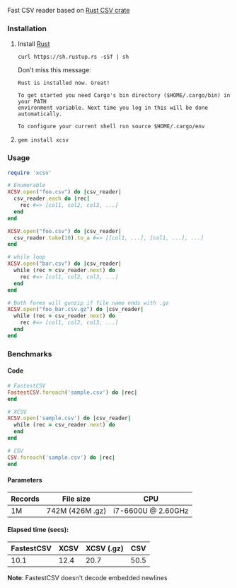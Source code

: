 Fast CSV reader based on [Rust CSV crate](https://docs.rs/csv/1.0.2/csv/)

### Installation

1. Install [Rust](https://www.rust-lang.org/)

   `curl https://sh.rustup.rs -sSf | sh`

   Don't miss this message:

   ```
   Rust is installed now. Great!

   To get started you need Cargo's bin directory ($HOME/.cargo/bin) in your PATH 
   environment variable. Next time you log in this will be done automatically.

   To configure your current shell run source $HOME/.cargo/env
   ```

2. `gem install xcsv`

### Usage

```ruby
require 'xcsv'

# Enumerable
XCSV.open("foo.csv") do |csv_reader|
  csv_reader.each do |rec|
    rec #=> [col1, col2, col3, ...]
  end
end

XCSV.open("foo.csv") do |csv_reader|
  csv_reader.take(10).to_a #=> [[col1, ...], [col1, ...], ...]
end

# while loop
XCSV.open("bar.csv") do |csv_reader|
  while (rec = csv_reader.next) do
    rec #=> [col1, col2, col3, ...]
  end
end

# Both forms will gunzip if file name ends with .gz
XCSV.open("foo_bar.csv.gz") do |csv_reader|
  while (rec = csv_reader.next) do
    rec #=> [col1, col2, col3, ...]
  end
end
```

### Benchmarks

#### Code

```ruby
# FastestCSV
FastestCSV.foreach('sample.csv') do |rec|
end

# XCSV
XCSV.open('sample.csv') do |csv_reader|
  while (rec = csv_reader.next) do
  end
end

# CSV
CSV.foreach('sample.csv') do |rec|
end
```

#### Parameters

|Records|File size|CPU|
|---|---|---|
|1M|742M (426M .gz)|i7-6600U @ 2.60GHz|

#### Elapsed time (secs):

|FastestCSV|XCSV|XCSV (.gz)|CSV|
|---|---|---|---|
|10.1|12.4|20.7|50.5|

**Note**: FastestCSV doesn't decode embedded newlines